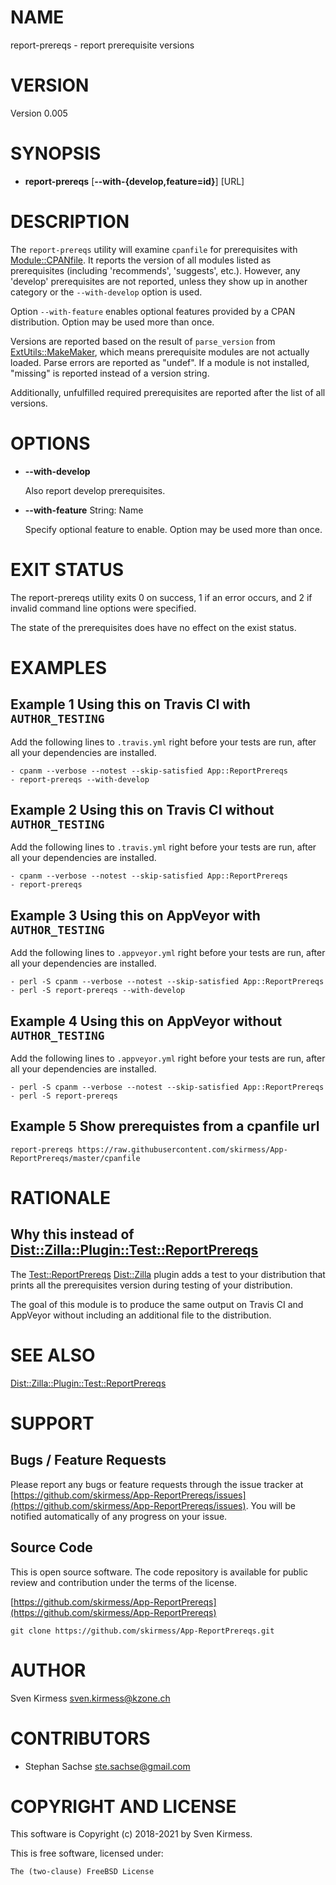 # NAME

report-prereqs - report prerequisite versions

# VERSION

Version 0.005

# SYNOPSIS

- **report-prereqs** \[**--with-{develop,feature=id}**\] \[URL\]

# DESCRIPTION

The `report-prereqs` utility will examine `cpanfile` for prerequisites with
[Module::CPANfile](https://metacpan.org/pod/Module::CPANfile). It reports the version of all modules
listed as prerequisites (including 'recommends', 'suggests', etc.). However,
any 'develop' prerequisites are not reported, unless they show up in another
category or the `--with-develop` option is used.

Option `--with-feature` enables optional features provided by a CPAN
distribution. Option may be used more than once.

Versions are reported based on the result of `parse_version` from
[ExtUtils::MakeMaker](https://metacpan.org/pod/ExtUtils::MakeMaker), which means prerequisite modules
are not actually loaded. Parse errors are reported as "undef". If a module is
not installed, "missing" is reported instead of a version string.

Additionally, unfulfilled required prerequisites are reported after the list
of all versions.

# OPTIONS

- **--with-develop**

    Also report develop prerequisites.

- **--with-feature** String: Name

    Specify optional feature to enable. Option may be used more than once.

# EXIT STATUS

The report-prereqs utility exits 0 on success, 1 if an error occurs, and 2 if
invalid command line options were specified.

The state of the prerequisites does have no effect on the exist status.

# EXAMPLES

## Example 1 Using this on Travis CI with `AUTHOR_TESTING`

Add the following lines to `.travis.yml` right before your tests are run,
after all your dependencies are installed.

    - cpanm --verbose --notest --skip-satisfied App::ReportPrereqs
    - report-prereqs --with-develop

## Example 2 Using this on Travis CI without `AUTHOR_TESTING`

Add the following lines to `.travis.yml` right before your tests are run,
after all your dependencies are installed.

    - cpanm --verbose --notest --skip-satisfied App::ReportPrereqs
    - report-prereqs

## Example 3 Using this on AppVeyor with `AUTHOR_TESTING`

Add the following lines to `.appveyor.yml` right before your tests are run,
after all your dependencies are installed.

    - perl -S cpanm --verbose --notest --skip-satisfied App::ReportPrereqs
    - perl -S report-prereqs --with-develop

## Example 4 Using this on AppVeyor without `AUTHOR_TESTING`

Add the following lines to `.appveyor.yml` right before your tests are run,
after all your dependencies are installed.

    - perl -S cpanm --verbose --notest --skip-satisfied App::ReportPrereqs
    - perl -S report-prereqs

## Example 5 Show prerequistes from a cpanfile url

    report-prereqs https://raw.githubusercontent.com/skirmess/App-ReportPrereqs/master/cpanfile

# RATIONALE

## Why this instead of [Dist::Zilla::Plugin::Test::ReportPrereqs](https://metacpan.org/pod/Dist::Zilla::Plugin::Test::ReportPrereqs)

The [Test::ReportPrereqs](https://metacpan.org/pod/Dist::Zilla::Plugin::Test::ReportPrereqs)
[Dist::Zilla](https://metacpan.org/pod/Dist::Zilla) plugin adds a test to your distribution that
prints all the prerequisites version during testing of your distribution.

The goal of this module is to produce the same output on Travis CI and
AppVeyor without including an additional file to the distribution.

# SEE ALSO

[Dist::Zilla::Plugin::Test::ReportPrereqs](https://metacpan.org/pod/Dist::Zilla::Plugin::Test::ReportPrereqs)

# SUPPORT

## Bugs / Feature Requests

Please report any bugs or feature requests through the issue tracker
at [https://github.com/skirmess/App-ReportPrereqs/issues](https://github.com/skirmess/App-ReportPrereqs/issues).
You will be notified automatically of any progress on your issue.

## Source Code

This is open source software. The code repository is available for
public review and contribution under the terms of the license.

[https://github.com/skirmess/App-ReportPrereqs](https://github.com/skirmess/App-ReportPrereqs)

    git clone https://github.com/skirmess/App-ReportPrereqs.git

# AUTHOR

Sven Kirmess <sven.kirmess@kzone.ch>

# CONTRIBUTORS

- Stephan Sachse <ste.sachse@gmail.com>

# COPYRIGHT AND LICENSE

This software is Copyright (c) 2018-2021 by Sven Kirmess.

This is free software, licensed under:

    The (two-clause) FreeBSD License
